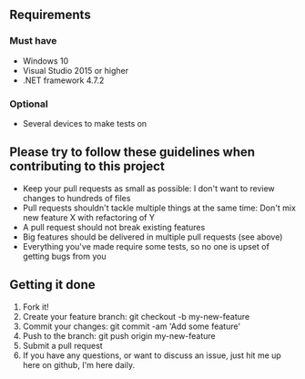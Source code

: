 ## Requirements

### Must have

* Windows 10
* Visual Studio 2015 or higher
* .NET framework 4.7.2

### Optional

* Several devices to make tests on

## Please try to follow these guidelines when contributing to this project

* Keep your pull requests as small as possible: I don't want to review changes to hundreds of files
* Pull requests shouldn't tackle multiple things at the same time: Don't mix new feature X with refactoring of Y
* A pull request should not break existing features
* Big features should be delivered in multiple pull requests (see above)
* Everything you've made require some tests, so no one is upset of getting bugs from you

## Getting it done

1. Fork it!
1. Create your feature branch: git checkout -b my-new-feature
1. Commit your changes: git commit -am 'Add some feature'
1. Push to the branch: git push origin my-new-feature
1. Submit a pull request
1. If you have any questions, or want to discuss an issue, just hit me up here on github, I'm here daily.
